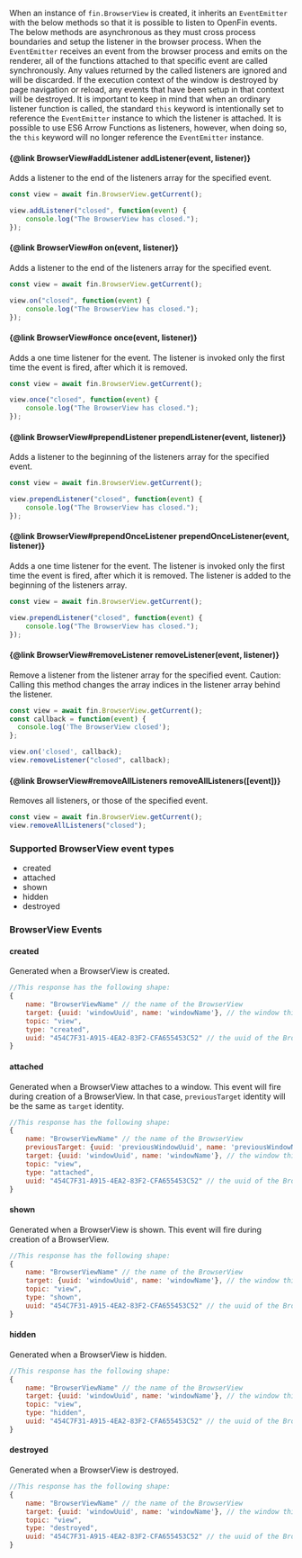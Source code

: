 When an instance of `fin.BrowserView` is created, it inherits an `EventEmitter` with the below methods so that it is possible to listen to OpenFin events. The below methods are asynchronous as they must cross process boundaries and setup the listener in the browser process.  When the `EventEmitter` receives an event from the browser process and emits on the renderer, all of the functions attached to that specific event are called synchronously.  Any values returned by the called listeners are ignored and will be discarded.  If the execution context of the window is destroyed by page navigation or reload, any events that have been setup in that context will be destroyed.
It is important to keep in mind that when an ordinary listener function is called, the standard `this` keyword is intentionally set to reference the `EventEmitter` instance to which the listener is attached.  It is possible to use ES6 Arrow Functions as listeners, however, when doing so, the `this` keyword will no longer reference the `EventEmitter` instance.

#### {@link BrowserView#addListener addListener(event, listener)}
Adds a listener to the end of the listeners array for the specified event.
```js
const view = await fin.BrowserView.getCurrent();

view.addListener("closed", function(event) {
    console.log("The BrowserView has closed.");
});
```

#### {@link BrowserView#on on(event, listener)}
Adds a listener to the end of the listeners array for the specified event.
```js
const view = await fin.BrowserView.getCurrent();

view.on("closed", function(event) {
    console.log("The BrowserView has closed.");
});
```

#### {@link BrowserView#once once(event, listener)}
Adds a one time listener for the event. The listener is invoked only the first time the event is fired, after which it is removed.
```js
const view = await fin.BrowserView.getCurrent();

view.once("closed", function(event) {
    console.log("The BrowserView has closed.");
});
```

#### {@link BrowserView#prependListener prependListener(event, listener)}
Adds a listener to the beginning of the listeners array for the specified event.
```js
const view = await fin.BrowserView.getCurrent();

view.prependListener("closed", function(event) {
    console.log("The BrowserView has closed.");
});
```

#### {@link BrowserView#prependOnceListener prependOnceListener(event, listener)}
Adds a one time listener for the event. The listener is invoked only the first time the event is fired, after which it is removed. The listener is added to the beginning of the listeners array.
```js
const view = await fin.BrowserView.getCurrent();

view.prependListener("closed", function(event) {
    console.log("The BrowserView has closed.");
});
```

#### {@link BrowserView#removeListener removeListener(event, listener)}
Remove a listener from the listener array for the specified event. Caution: Calling this method changes the array indices in the listener array behind the listener.
```js
const view = await fin.BrowserView.getCurrent();
const callback = function(event) {
  console.log('The BrowserView closed');
};

view.on('closed', callback);
view.removeListener("closed", callback);
```

#### {@link BrowserView#removeAllListeners removeAllListeners([event])}
Removes all listeners, or those of the specified event.
```js
const view = await fin.BrowserView.getCurrent();
view.removeAllListeners("closed");
```

### Supported BrowserView event types

* created
* attached
* shown
* hidden
* destroyed

### BrowserView Events

#### created
Generated when a BrowserView is created.
```js
//This response has the following shape:
{
    name: "BrowserViewName" // the name of the BrowserView
    target: {uuid: 'windowUuid', name: 'windowName'}, // the window this BrowserView will attach to
    topic: "view",
    type: "created",
    uuid: "454C7F31-A915-4EA2-83F2-CFA655453C52" // the uuid of the BrowserView
}
```

#### attached
Generated when a BrowserView attaches to a window. This event will fire during creation of a BrowserView. In that case, `previousTarget` identity will be the same as `target` identity.
```js
//This response has the following shape:
{
    name: "BrowserViewName" // the name of the BrowserView
    previousTarget: {uuid: 'previousWindowUuid', name: 'previousWindowName'}, // the window this BrowserView was previously attached to
    target: {uuid: 'windowUuid', name: 'windowName'}, // the window this BrowserView will attach to
    topic: "view",
    type: "attached",
    uuid: "454C7F31-A915-4EA2-83F2-CFA655453C52" // the uuid of the BrowserView
}
```

#### shown
Generated when a BrowserView is shown. This event will fire during creation of a BrowserView.
```js
//This response has the following shape:
{
    name: "BrowserViewName" // the name of the BrowserView
    target: {uuid: 'windowUuid', name: 'windowName'}, // the window this BrowserView is attached to
    topic: "view",
    type: "shown",
    uuid: "454C7F31-A915-4EA2-83F2-CFA655453C52" // the uuid of the BrowserView
}
```

#### hidden
Generated when a BrowserView is hidden.
```js
//This response has the following shape:
{
    name: "BrowserViewName" // the name of the BrowserView
    target: {uuid: 'windowUuid', name: 'windowName'}, // the window this BrowserView is attached to
    topic: "view",
    type: "hidden",
    uuid: "454C7F31-A915-4EA2-83F2-CFA655453C52" // the uuid of the BrowserView
}
```

#### destroyed
Generated when a BrowserView is destroyed.
```js
//This response has the following shape:
{
    name: "BrowserViewName" // the name of the BrowserView
    target: {uuid: 'windowUuid', name: 'windowName'}, // the window this BrowserView was attached to
    topic: "view",
    type: "destroyed",
    uuid: "454C7F31-A915-4EA2-83F2-CFA655453C52" // the uuid of the BrowserView
}
```